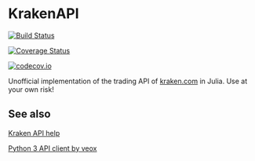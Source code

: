 # KrakenAPI

[![Build Status](https://travis-ci.org/geresdi/KrakenAPI.jl.svg?branch=master)](https://travis-ci.org/geresdi/KrakenAPI.jl)

[![Coverage Status](https://coveralls.io/repos/geresdi/KrakenAPI.jl/badge.svg?branch=master&service=github)](https://coveralls.io/github/geresdi/KrakenAPI.jl?branch=master)

[![codecov.io](http://codecov.io/github/geresdi/KrakenAPI.jl/coverage.svg?branch=master)](http://codecov.io/github/geresdi/KrakenAPI.jl?branch=master)

Unofficial implementation of the trading API of [kraken.com](https://www.kraken.com) in Julia. Use at your own risk!

## See also

[Kraken API help](https://www.kraken.com/en-us/help/api)

[Python 3 API client by veox](https://github.com/veox/python3-krakenex)
